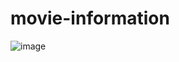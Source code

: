# movie-information
![image](https://user-images.githubusercontent.com/84004367/167429437-4939099c-5f6a-46eb-bb7f-8c9a21d25cfe.png)

<!--
이미지 아래쪽 그림자 inset 사용
rating
-->
